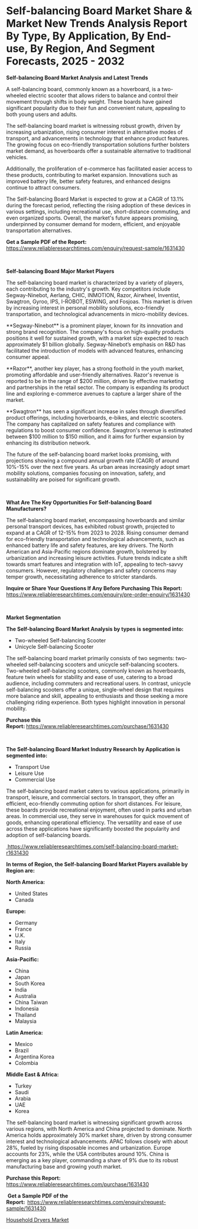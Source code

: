 <p><h1>Self-balancing Board Market Share & Market New Trends Analysis Report By Type, By Application, By End-use, By Region, And Segment Forecasts, 2025 - 2032</h1></p><p><strong>Self-balancing Board Market Analysis and Latest Trends</strong></p>
<p><p>A self-balancing board, commonly known as a hoverboard, is a two-wheeled electric scooter that allows riders to balance and control their movement through shifts in body weight. These boards have gained significant popularity due to their fun and convenient nature, appealing to both young users and adults.</p><p>The self-balancing board market is witnessing robust growth, driven by increasing urbanization, rising consumer interest in alternative modes of transport, and advancements in technology that enhance product features. The growing focus on eco-friendly transportation solutions further bolsters market demand, as hoverboards offer a sustainable alternative to traditional vehicles.</p><p>Additionally, the proliferation of e-commerce has facilitated easier access to these products, contributing to market expansion. Innovations such as improved battery life, better safety features, and enhanced designs continue to attract consumers.</p><p>The Self-balancing Board Market is expected to grow at a CAGR of 13.1% during the forecast period, reflecting the rising adoption of these devices in various settings, including recreational use, short-distance commuting, and even organized sports. Overall, the market's future appears promising, underpinned by consumer demand for modern, efficient, and enjoyable transportation alternatives.</p></p>
<p><strong>Get a Sample PDF of the Report:&nbsp;</strong> <a href="https://www.reliableresearchtimes.com/enquiry/request-sample/1631430?utm_campaign=2222&utm_medium=2&utm_source=Github&utm_content=ia&utm_term=29032025&utm_id=self-balancing-board">https://www.reliableresearchtimes.com/enquiry/request-sample/1631430</a></p>
<p>&nbsp;</p>
<p><strong>Self-balancing Board Major Market Players</strong></p>
<p><p>The self-balancing board market is characterized by a variety of players, each contributing to the industry's growth. Key competitors include Segway-Ninebot, Aerlang, CHIC, INMOTION, Razor, Airwheel, Inventist, Swagtron, Gyroo, IPS, I-ROBOT, ESWING, and Fosjoas. This market is driven by increasing interest in personal mobility solutions, eco-friendly transportation, and technological advancements in micro-mobility devices.</p><p>**Segway-Ninebot** is a prominent player, known for its innovation and strong brand recognition. The company's focus on high-quality products positions it well for sustained growth, with a market size expected to reach approximately $1 billion globally. Segway-Ninebot’s emphasis on R&D has facilitated the introduction of models with advanced features, enhancing consumer appeal.</p><p>**Razor**, another key player, has a strong foothold in the youth market, promoting affordable and user-friendly alternatives. Razor's revenue is reported to be in the range of $200 million, driven by effective marketing and partnerships in the retail sector. The company is expanding its product line and exploring e-commerce avenues to capture a larger share of the market.</p><p>**Swagtron** has seen a significant increase in sales through diversified product offerings, including hoverboards, e-bikes, and electric scooters. The company has capitalized on safety features and compliance with regulations to boost consumer confidence. Swagtron's revenue is estimated between $100 million to $150 million, and it aims for further expansion by enhancing its distribution network.</p><p>The future of the self-balancing board market looks promising, with projections showing a compound annual growth rate (CAGR) of around 10%-15% over the next five years. As urban areas increasingly adopt smart mobility solutions, companies focusing on innovation, safety, and sustainability are poised for significant growth.</p></p>
<p>&nbsp;</p>
<p><strong>What Are The Key Opportunities For Self-balancing Board Manufacturers?</strong></p>
<p><p>The self-balancing board market, encompassing hoverboards and similar personal transport devices, has exhibited robust growth, projected to expand at a CAGR of 12-15% from 2023 to 2028. Rising consumer demand for eco-friendly transportation and technological advancements, such as enhanced battery life and safety features, are key drivers. The North American and Asia-Pacific regions dominate growth, bolstered by urbanization and increasing leisure activities. Future trends indicate a shift towards smart features and integration with IoT, appealing to tech-savvy consumers. However, regulatory challenges and safety concerns may temper growth, necessitating adherence to stricter standards.</p></p>
<p><strong>Inquire or Share Your Questions If Any Before Purchasing This Report:</strong> <a href="https://www.reliableresearchtimes.com/enquiry/pre-order-enquiry/1631430?utm_campaign=2222&utm_medium=2&utm_source=Github&utm_content=ia&utm_term=29032025&utm_id=self-balancing-board">https://www.reliableresearchtimes.com/enquiry/pre-order-enquiry/1631430</a></p>
<p>&nbsp;</p>
<p><strong>Market Segmentation</strong></p>
<p><strong>The Self-balancing Board Market Analysis by types is segmented into:</strong></p>
<p><ul><li>Two-wheeled Self-balancing Scooter</li><li>Unicycle Self-balancing Scooter</li></ul></p>
<p><p>The self-balancing board market primarily consists of two segments: two-wheeled self-balancing scooters and unicycle self-balancing scooters. Two-wheeled self-balancing scooters, commonly known as hoverboards, feature twin wheels for stability and ease of use, catering to a broad audience, including commuters and recreational users. In contrast, unicycle self-balancing scooters offer a unique, single-wheel design that requires more balance and skill, appealing to enthusiasts and those seeking a more challenging riding experience. Both types highlight innovation in personal mobility.</p></p>
<p><strong>Purchase this Report:&nbsp;</strong><a href="https://www.reliableresearchtimes.com/purchase/1631430?utm_campaign=2222&utm_medium=2&utm_source=Github&utm_content=ia&utm_term=29032025&utm_id=self-balancing-board">https://www.reliableresearchtimes.com/purchase/1631430</a></p>
<p>&nbsp;</p>
<p><strong>The Self-balancing Board Market Industry Research by Application is segmented into:</strong></p>
<p><ul><li>Transport Use</li><li>Leisure Use</li><li>Commercial Use</li></ul></p>
<p><p>The self-balancing board market caters to various applications, primarily in transport, leisure, and commercial sectors. In transport, they offer an efficient, eco-friendly commuting option for short distances. For leisure, these boards provide recreational enjoyment, often used in parks and urban areas. In commercial use, they serve in warehouses for quick movement of goods, enhancing operational efficiency. The versatility and ease of use across these applications have significantly boosted the popularity and adoption of self-balancing boards.</p></p>
<p><a href="https://www.reliableresearchtimes.com/self-balancing-board-market-r1631430?utm_campaign=2222&utm_medium=2&utm_source=Github&utm_content=ia&utm_term=29032025&utm_id=self-balancing-board">&nbsp;https://www.reliableresearchtimes.com/self-balancing-board-market-r1631430</a></p>
<p><strong>In terms of Region, the Self-balancing Board Market Players available by Region are:</strong></p>
<p>
    <p> <strong> North America: </strong>
        <ul>
            <li>United States</li>
            <li>Canada</li>
        </ul>
        </p> 
    <p> <strong> Europe: </strong>
        <ul>
            <li>Germany</li>
            <li>France</li>
            <li>U.K.</li>
            <li>Italy</li>
            <li>Russia</li>
        </ul>
        </p> 
    <p> <strong> Asia-Pacific: </strong>
        <ul>
            <li>China</li>
            <li>Japan</li>
            <li>South Korea</li>
            <li>India</li>
            <li>Australia</li>
            <li>China Taiwan</li>
            <li>Indonesia</li>
            <li>Thailand</li>
            <li>Malaysia</li>
        </ul>
        </p> 
    <p> <strong> Latin America: </strong>
        <ul>
            <li>Mexico</li>
            <li>Brazil</li>
            <li>Argentina Korea</li>
            <li>Colombia</li>
        </ul>
        </p> 
    <p> <strong> Middle East & Africa: </strong>
        <ul>
            <li>Turkey</li>
            <li>Saudi</li>
            <li>Arabia</li>
            <li>UAE</li>
            <li>Korea</li>
        </ul>
    </p>
    </p>
<p><p>The self-balancing board market is witnessing significant growth across various regions, with North America and China projected to dominate. North America holds approximately 30% market share, driven by strong consumer interest and technological advancements. APAC follows closely with about 28%, fueled by rising disposable incomes and urbanization. Europe accounts for 23%, while the USA contributes around 10%. China is emerging as a key player, commanding a share of 9% due to its robust manufacturing base and growing youth market.</p></p>
<p><strong>Purchase this Report: </strong><a href="https://www.reliableresearchtimes.com/purchase/1631430?utm_campaign=2222&utm_medium=2&utm_source=Github&utm_content=ia&utm_term=29032025&utm_id=self-balancing-board">https://www.reliableresearchtimes.com/purchase/1631430</a></p>
<p>&nbsp;<strong>Get a Sample PDF of the Report:&nbsp;&nbsp;</strong><a href="https://www.reliableresearchtimes.com/enquiry/request-sample/1631430?utm_campaign=2222&utm_medium=2&utm_source=Github&utm_content=ia&utm_term=29032025&utm_id=self-balancing-board">https://www.reliableresearchtimes.com/enquiry/request-sample/1631430</a></p>
<p><strong></strong></p>
<p><p><a href="https://github.com/LilianFaulkner65/Market-Research-Report-List-2/blob/main/household-dryers-market.md?utm_campaign=2222&utm_medium=2&utm_source=Github&utm_content=ia&utm_term=29032025&utm_id=self-balancing-board">Household Dryers Market</a></p></p>